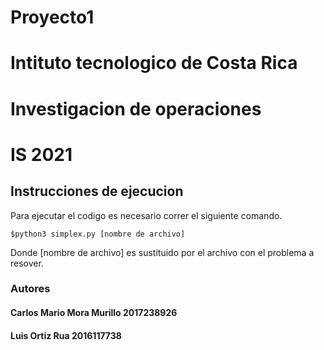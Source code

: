# Proyecto1
# Intituto tecnologico de Costa Rica
# Investigacion de operaciones
# IS 2021
## Instrucciones de ejecucion
Para ejecutar el codigo es necesario correr el siguiente comando.
~~~
$python3 simplex.py [nombre de archivo]
~~~

Donde [nombre de archivo] es sustituido por el archivo con el problema a resover.

### Autores

#### Carlos Mario Mora Murillo 2017238926
#### Luis Ortiz Rua 2016117738
